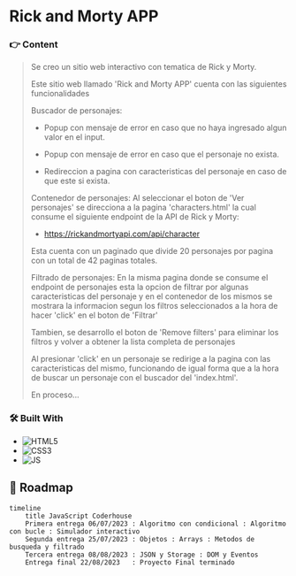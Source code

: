 # Rick and Morty APP

### 👉 Content
> Se creo un sitio web interactivo con tematica de Rick y Morty.
> 
> Este sitio web llamado 'Rick and Morty APP' cuenta con las siguientes funcionalidades
> 
> Buscador de personajes:
> * Popup con mensaje de error en caso que no haya ingresado algun valor en el input.
> 
> * Popup con mensaje de error en caso que el personaje no exista.
> 
> * Redireccion a pagina con caracteristicas del personaje en caso de que este si exista.
>
> Contenedor de personajes:
> Al seleccionar el boton de 'Ver personajes' se direcciona a la pagina 'characters.html' la cual consume el siguiente endpoint de la API de Rick y Morty:
> * https://rickandmortyapi.com/api/character
>
> Esta cuenta con un paginado que divide 20 personajes por pagina con un total de 42 paginas totales.
>
> Filtrado de personajes:
> En la misma pagina donde se consume el endpoint de personajes esta la opcion de filtrar por algunas caracteristicas del personaje y en el contenedor de los mismos
> se mostrara la informacion segun los filtros seleccionados a la hora de hacer 'click' en el boton de 'Filtrar'
>
> Tambien, se desarrollo el boton de 'Remove filters' para eliminar los filtros y volver a obtener la lista completa de personajes
>
> Al presionar 'click' en un personaje se redirige a la pagina con las caracteristicas del mismo, funcionando de igual forma que a la hora de buscar un personaje con el buscador del 'index.html'.
> 
> En proceso...

### 🛠 Built With

* ![HTML5](https://img.shields.io/badge/html5-%23E34F26.svg?style=for-the-badge&logo=html5&logoColor=white)
* ![CSS3](https://img.shields.io/badge/css3-%231572B6.svg?style=for-the-badge&logo=css3&logoColor=white)
* ![JS](https://img.shields.io/badge/JavaScript-F7DF1E?style=for-the-badge&logo=javascript&logoColor=black)



##  📅 Roadmap

``` mermaid
timeline
    title JavaScript Coderhouse
    Primera entrega 06/07/2023 : Algoritmo con condicional : Algoritmo con bucle : Simulador interactivo
    Segunda entrega 25/07/2023 : Objetos : Arrays : Metodos de busqueda y filtrado 
    Tercera entrega 08/08/2023 : JSON y Storage : DOM y Eventos
    Entrega final 22/08/2023   : Proyecto Final terminado
```
